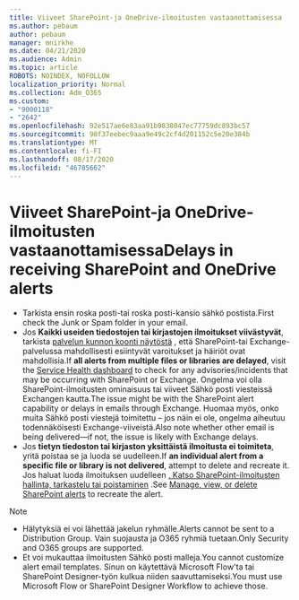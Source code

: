 ```yaml
---
title: Viiveet SharePoint-ja OneDrive-ilmoitusten vastaanottamisessa
ms.author: pebaum
author: pebaum
manager: mnirkhe
ms.date: 04/21/2020
ms.audience: Admin
ms.topic: article
ROBOTS: NOINDEX, NOFOLLOW
localization_priority: Normal
ms.collection: Adm_O365
ms.custom:
- "9000118"
- "2642"
ms.openlocfilehash: 92e517ae6e83aa91b9838047ec77759dc893bc57
ms.sourcegitcommit: 90f37eebec9aaa9e49c2cf4d201152c5e20e384b
ms.translationtype: MT
ms.contentlocale: fi-FI
ms.lasthandoff: 08/17/2020
ms.locfileid: "46785662"
---
```

# <a name="delays-in-receiving-sharepoint-and-onedrive-alerts"></a><span data-ttu-id="95b73-102">Viiveet SharePoint-ja OneDrive-ilmoitusten vastaanottamisessa</span><span class="sxs-lookup"><span data-stu-id="95b73-102">Delays in receiving SharePoint and OneDrive alerts</span></span>

- <span data-ttu-id="95b73-103">Tarkista ensin roska posti-tai roska posti-kansio sähkö postista.</span><span class="sxs-lookup"><span data-stu-id="95b73-103">First check the Junk or Spam folder in your email.</span></span>
- <span data-ttu-id="95b73-104">Jos **Kaikki useiden tiedostojen tai kirjastojen ilmoitukset viivästyvät**, tarkista [palvelun kunnon koonti näytöstä](https://portal.office.com/adminportal/home?ref=/servicehealth) , että SharePoint-tai Exchange-palvelussa mahdollisesti esiintyvät varoitukset ja häiriöt ovat mahdollisia.</span><span class="sxs-lookup"><span data-stu-id="95b73-104">If **all alerts from multiple files or libraries are delayed**, visit the [Service Health dashboard](https://portal.office.com/adminportal/home?ref=/servicehealth) to check for any advisories/incidents that may be occurring with SharePoint or Exchange.</span></span> <span data-ttu-id="95b73-105">Ongelma voi olla SharePoint-ilmoitusten ominaisuus tai viiveet Sähkö posti viesteissä Exchangen kautta.</span><span class="sxs-lookup"><span data-stu-id="95b73-105">The issue might be with the SharePoint alert capability or delays in emails through Exchange.</span></span> <span data-ttu-id="95b73-106">Huomaa myös, onko muita Sähkö posti viestejä toimitettu – jos näin ei ole, ongelma aiheutuu todennäköisesti Exchange-viiveistä.</span><span class="sxs-lookup"><span data-stu-id="95b73-106">Also note whether other email is being delivered—if not, the issue is likely with Exchange delays.</span></span>
- <span data-ttu-id="95b73-107">Jos **tietyn tiedoston tai kirjaston yksittäistä ilmoitusta ei toimiteta**, yritä poistaa se ja luoda se uudelleen.</span><span class="sxs-lookup"><span data-stu-id="95b73-107">If **an individual alert from a specific file or library is not delivered**, attempt to delete and recreate it.</span></span> <span data-ttu-id="95b73-108">Jos haluat luoda ilmoituksen uudelleen [, Katso SharePoint-ilmoitusten hallinta, tarkastelu tai poistaminen](https://support.microsoft.com/office/99dfb19c-9a90-4a8c-aba1-aa8c8afb0de2) .</span><span class="sxs-lookup"><span data-stu-id="95b73-108">See [Manage, view, or delete SharePoint alerts](https://support.microsoft.com/office/99dfb19c-9a90-4a8c-aba1-aa8c8afb0de2) to recreate the alert.</span></span>

> [!NOTE]
> - <span data-ttu-id="95b73-109">Hälytyksiä ei voi lähettää jakelun ryhmälle.</span><span class="sxs-lookup"><span data-stu-id="95b73-109">Alerts cannot be sent to a Distribution Group.</span></span> <span data-ttu-id="95b73-110">Vain suojausta ja O365 ryhmiä tuetaan.</span><span class="sxs-lookup"><span data-stu-id="95b73-110">Only Security and O365 groups are supported.</span></span>
> - <span data-ttu-id="95b73-111">Et voi mukauttaa ilmoitusten Sähkö posti malleja.</span><span class="sxs-lookup"><span data-stu-id="95b73-111">You cannot customize alert email templates.</span></span> <span data-ttu-id="95b73-112">Sinun on käytettävä Microsoft Flow'ta tai SharePoint Designer-työn kulkua niiden saavuttamiseksi.</span><span class="sxs-lookup"><span data-stu-id="95b73-112">You must use Microsoft Flow or SharePoint Designer Workflow to achieve those.</span></span>
